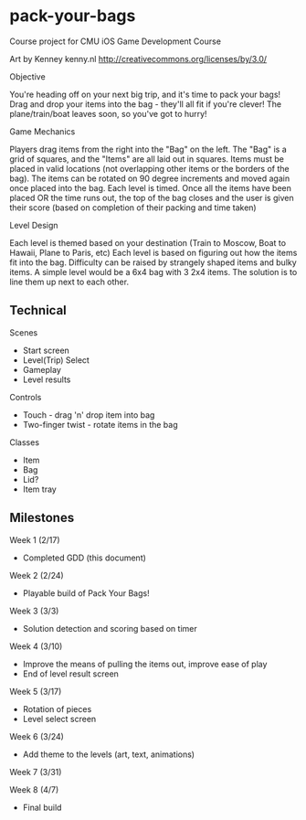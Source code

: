 # pack-your-bags
Course project for CMU iOS Game Development Course

Art by Kenney 
kenny.nl 
http://creativecommons.org/licenses/by/3.0/ 

Objective

You're heading off on your next big trip, and it's time to pack your bags! Drag and drop your items into the bag - they'll all fit if you're clever! The plane/train/boat leaves soon, so you've got to hurry! 

Game Mechanics

Players drag items from the right into the "Bag" on the left. The "Bag" is a grid of squares, and the "Items" are all laid out in squares. Items must be placed in valid locations (not overlapping other items or the borders of the bag). The items can be rotated on 90 degree increments and moved again once placed into the bag. Each level is timed. Once all the items have been placed OR the time runs out, the top of the bag closes and the user is given their score (based on completion of their packing and time taken)

Level Design

Each level is themed based on your destination (Train to Moscow, Boat to Hawaii, Plane to Paris, etc)
Each level is based on figuring out how the items fit into the bag. Difficulty can be raised by strangely shaped items and bulky items. A simple level would be a 6x4 bag with 3 2x4 items. The solution is to line them up next to each other.

Technical
---------

Scenes

* Start screen 
* Level(Trip) Select
* Gameplay
* Level results

Controls

* Touch - drag 'n' drop item into bag
* Two-finger twist - rotate items in the bag

Classes

* Item
* Bag 
* Lid?
* Item tray

Milestones
----------

Week 1 (2/17)
* Completed GDD (this document)

Week 2 (2/24)
* Playable build of Pack Your Bags!

Week 3 (3/3)
* Solution detection and scoring based on timer

Week 4 (3/10)
* Improve the means of pulling the items out, improve ease of play
* End of level result screen

Week 5 (3/17)
* Rotation of pieces
* Level select screen

Week 6 (3/24)
* Add theme to the levels (art, text, animations)

Week 7 (3/31)


Week 8 (4/7)
* Final build

